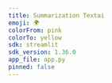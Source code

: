 ```yaml
---
title: Summarization Textai
emoji: 🌍
colorFrom: pink
colorTo: yellow
sdk: streamlit
sdk_version: 1.36.0
app_file: app.py
pinned: false
---
```


 
